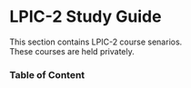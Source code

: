 # LPIC-2 Study Guide

This section contains LPIC-2 course senarios.  
These courses are held privately.

### Table of Content

